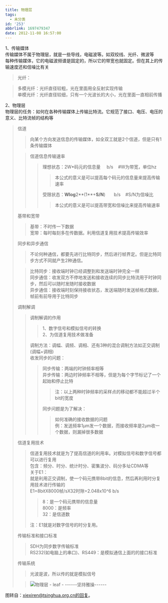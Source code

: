 ```yaml
---
title: 物理层
tags:
  - 未分类
id: '253'
abbrlink: 1697479347
date: 2012-11-08 16:57:00
---
```


1、传输媒体  
传输媒体不属于物理层，就是一些导线，电磁波等。如双绞线、光纤、微波等  
每种传输媒体，它的电磁波频谱是固定的，所以它的带宽也就固定。但在其上的传输速度还和信噪比有关  

> 光纤：  

> 多模光纤：光纤直径较粗，光在里面用全反射实现传输  
> 单模光纤：光纤直径较细，只有一个光波长的大小，光在里面一直相前传播  

>   

  
2、物理层  
物理层的任务：如何在各种传输媒体上传输比特流。它规范了接口、电压、电压的意义、比特流帧的结构等  

> 信道  
> 
> > 向某个方向发送信息的传输媒体，如全双工就是2个信道，但是只有1条传输媒体  
> 
> > 信道信息传输速率  
> > 
> > > 理想状态：2W\*码元的信息量     b/s    #W为带宽，单位hz  
> > > 
> > > > 本公式的意义是可以提高每个码元的信息量来提高传输速率  
> > > 
> > > 受限状态：**Wlog**2**(1**+**S/N**)       b/s    #S/N为信噪比  
> > > 
> > > > 本公式的意义是可以提高带宽和信噪比来提高传输速率  
> 
>   
> 基带和宽带  
> 
> > 基带：不时传一下数据  
> > 宽带：每时每刻多在传数据。利用信道复用技术提高传输效率  
> 
>   
> 同步和异步通信  
> 
> > 不论何种通信，都要先进行比特同步，然后进行帧界定。但是比特同步方式不同就产生2种通信。
> 
> > 比特同步：接收端时钟已经调整到和发送端时钟完全一样  
> > 同步通信：收发双方不停地发送和接收连续的同步比特流用于时钟同步，然后可以随时发随时接收数据  
> > 异步通信：接收端时刻保持接收状态，发送端随时发送帧格式数据，帧前有前导用于比特同步  
> >   
> 
> 调制解调  
> 
> > 调制解调的作用  
> > 
> > > 1、数字信号和模拟信号的转换  
> > > 2、为信道复用技术做准备  
> > 
> > 调制方法：调幅、调频、调相、还有3种的混合调制方法如正交调制(调幅+调相)  
> > 收发同步的问题：  
> > 
> > > 同步传输：两端的时钟频率相等  
> > > 异步传输：两边时钟频率不相等，但是为每个字节标记了一个起始和停止比特  
> > > 
> > > > 注：以上两种时钟频率的采样点的移动都不能超过半个bit的宽度  
> > > 
> > > 同步问题是为了解决：  
> > > 
> > > > 如何准确的接收数据的问题  
> > > > 例：发送频率1μm发一个数据，而接收频率是2μm收一个数据，则漏掉很多数据
> > 
> >   
> 
> 信道复用技术  
> 
> > 信道复用技术就是为了提高信道的利用率。对模拟信号和数字信号都可以进行复用  
> > 包含：频分、时分、统计时分、密集波分、码分多址CDMA等  
> > 关于E1：  
> > 就是利用正交调制，使一个码元携带8bit的信息，然后再利用时分复用技术进行传输的  
> > E1=8bitX8000帧/sX32时隙=2.048x10^6 b/s  
> > 
> > > 8：是一个码元携带的信息量  
> > > 8000：是频率  
> > > 32：是信道数  
> > 
> > 注：E1就是对数字信号的时分复用。  
> 
>   
> 传输标准和接口标准  
> 
> > SDH为同步数字传输标准  
> > RS232(如电脑上的串口)、RS449：是模拟通信上面的的接口标准
> 
>   
> 传输系统  
> 
> > 光波是波，所以传的就是模拟信号  
> 
> > ![物理层 - leaf - ------坚持雅操------](http://img5.ph.126.net/o2X5cqUGPM-55d7RzY6DfQ==/623185598455173235.png "物理层 - leaf - ------坚持雅操------")

  
图转自：xiexiren@tsinghua.org.cn的回复。